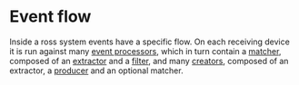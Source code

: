 # Event flow
Inside a ross system events have a specific flow. On each receiving device it is run against many [event processors](./event_processors.md), which in turn contain a [matcher](./matchers.md), composed of an [extractor](./extractors.md) and a [filter](./filters.md), and many [creators](./creators.md), composed of an extractor, a [producer](./producers.md) and an optional matcher.
